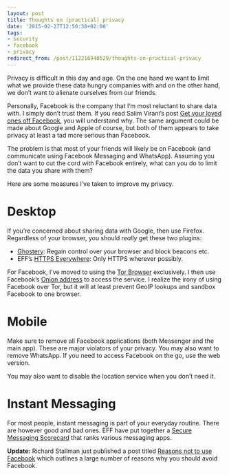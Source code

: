```yaml
---
layout: post
title: Thoughts on (practical) privacy
date: '2015-02-27T12:50:30+02:00'
tags:
- security
- facebook
- privacy
redirect_from: /post/112216940529/thoughts-on-practical-privacy
---
```

Privacy is difficult in this day and age. On the one hand we want to limit what we provide these data hungry companies with and on the other hand, we don’t want to alienate ourselves from our friends.

Personally, Facebook is the company that I’m most reluctant to share data with. I simply don’t trust them. If you read Salim Virani’s post [Get your loved ones off Facebook](http://saintsal.com/facebook/), you will understand why. The same argument could be made about Google and Apple of course, but both of them appears to take privacy at least a tad more serious than Facebook.

The problem is that most of your friends will likely be on Facebook (and communicate using Facebook Messaging and WhatsApp). Assuming you don’t want to cut the cord with Facebook entirely, what can you do to limit the data you share with them?

Here are some measures I’ve taken to improve my privacy.

Desktop
=======

If you’re concerned about sharing data with Google, then use Firefox. Regardless of your browser, you should _really_ get these two plugins:

* [Ghostery](https://www.ghostery.com/en/): Regain control over your browser and block beacons etc.
* EFF’s [HTTPS Everywhere](https://www.eff.org/https-everywhere): Only HTTPS wherever possibly.

For Facebook, I’ve moved to using the [Tor Browser](https://www.torproject.org/projects/torbrowser.html.en) exclusively. I then use Facebook’s [Onion address](https://www.facebookcorewwwi.onion) to access the service. I realize the irony of using Facebook over Tor, but it will at least prevent GeoIP lookups and sandbox Facebook to one browser.

Mobile
======

Make sure to remove all Facebook applications (both Messenger and the main app). These are major violators of your privacy. You may also want to remove WhatsApp. If you need to access Facebook on the go, use the web version.

You may also want to disable the location service when you don’t need it.

Instant Messaging
=================

For most people, instant messaging is part of your everyday routine. There are however good and bad ones. EFF have put together a [Secure Messaging Scorecard](https://www.eff.org/secure-messaging-scorecard) that ranks various messaging apps.

**Update:** Richard Stallman just published a post titled [Reasons not to use Facebook](https://stallman.org/facebook.html) which outlines a large number of reasons why you should avoid Facebook.
